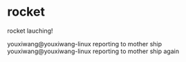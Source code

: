 # rocket
rocket lauching!

youxiwang@youxiwang-linux reporting to mother ship
youxiwang@youxiwang-linux reporting to mother ship again